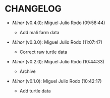 # CHANGELOG

- *Minor* (v0.4.0): Miguel Julio Rodo (09:58:44)
  - Add mali farm data

- *Minor* (v0.3.0): Miguel Julio Rodo (11:07:47)
  - Correct raw turtle data

- *Minor* (v0.2.0): Miguel Julio Rodo (10:44:33)
  - Archive

- *Minor* (v0.1.0): Miguel Julio Rodo (10:42:17)
  - Add turtle data

